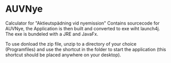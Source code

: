# AUVNye
Calculator for "Aktieutspädning vid nyemission"
Contains sourcecode for AUVNye, the Application is then built and converted to exe wiht launch4j.
The exe is bundeled with a JRE and JavaFx.

To use donload the zip file, unzip to a directory of your choice (Programfiles) and use the shortcut in the folder to start the application (this shortcut should be placed anywhere on your desktop).
